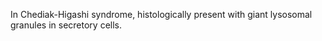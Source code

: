 In Chediak-Higashi syndrome, histologically present with giant lysosomal granules in secretory cells.